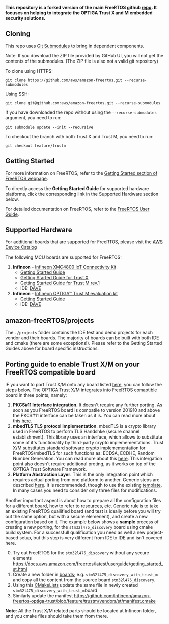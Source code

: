 __This repository is a forked version of the main FreeRTOS github [repo](https://github.com/aws/amazon-freertos/).
It focuses on helping to integrate the OPTIGA Trust X and M embedded security solutions.__

## Cloning
This repo uses [Git Submodules](https://git-scm.com/book/en/v2/Git-Tools-Submodules) to bring in dependent components.

Note: If you download the ZIP file provided by GitHub UI, you will not get the contents of the submodules. (The ZIP file is also not a valid git repository)

To clone using HTTPS:
```
git clone https://github.com/aws/amazon-freertos.git --recurse-submodules
```
Using SSH:
```
git clone git@github.com:aws/amazon-freertos.git --recurse-submodules
```

If you have downloaded the repo without using the `--recurse-submodules` argument, you need to run:
```
git submodule update --init --recursive
```

To checkout the branch with both Trust X and Trust M, you need to run:
```
git checkout feature/trustm
```

## Getting Started

For more information on FreeRTOS, refer to the [Getting Started section of FreeRTOS webpage](https://aws.amazon.com/freertos).

To directly access the **Getting Started Guide** for supported hardware platforms, click the corresponding link in the Supported Hardware section below.

For detailed documentation on FreeRTOS, refer to the [FreeRTOS User Guide](https://aws.amazon.com/documentation/freertos).

## Supported Hardware

For additional boards that are supported for FreeRTOS, please visit the [AWS Device Catalog](https://devices.amazonaws.com/search?kw=freertos)

The following MCU boards are supported for FreeRTOS:

1. **Infineon** - [Infineon XMC4800 IoT Connectivity Kit](https://www.infineon.com/connectivitykit)
    * [Getting Started Guide](https://docs.aws.amazon.com/freertos/latest/userguide/getting_started_infineon.html)
    * [Getting Started Guide for Trust X](https://docs.aws.amazon.com/freertos/latest/userguide/getting_started_infineon_trust_x.html)
    * [Getting Started Guide for Trust M rev.1](https://github.com/Infineon/amazon-freertos-optiga-trust/tree/feature/trustm/vendors/infineon/boards/xmc4800_plus_optiga_trust_m)
    * IDE: [DAVE](https://infineoncommunity.com/dave-download_ID645)
1. **Infineon** - [Infineon OPTIGA™ Trust M evaluation kit](https://www.infineon.com/cms/en/product/evaluation-boards/optiga-trust-m-eval-kit/)
    * [Getting Started Guide](https://github.com/Infineon/amazon-freertos-optiga-trust/tree/feature/trustm/vendors/infineon/boards/xmc4800_plus_optiga_trust_m)
    * IDE: [DAVE](https://infineoncommunity.com/dave-download_ID645)


## amazon-freeRTOS/projects
The ```./projects``` folder contains the IDE test and demo projects for each vendor and their boards. The majority of boards can be built with both IDE and cmake (there are some exceptions!). Please refer to the Getting Started Guides above for board specific instructions.

## Porting guide to enable Trust X/M on your FreeRTOS compatible board

IF you want to port Trust X/M onto any board listed [here](https://github.com/Infineon/amazon-freertos-optiga-trust/tree/feature/trustm/vendors), you can follow the steps below. The OPTIGA Trust X/M integrates into FreeRTOS comaptible board in three points, namely:
1) **PKCS#11 Interface integration**. It doesn't require any further porting. As soon as you FreeRTOS board is compatile to version 201910 and above the PKCS#11 interface can be taken as it is. You can read more about this [here](https://github.com/Infineon/amazon-freertos-optiga-trust/tree/feature/trustm/libraries/abstractions/pkcs11).
2) **mbedTLS TLS protocol implementation**. mbedTLS is a crypto library used in FreeRTOS to perform TLS Handshke (secure channel establishment). This library uses an interface, which allows to substitute some of it's functionality by third-party crypto implemementations. Trust X/M substitutes standard software crypto implemementation for FreeRTOS/mbedTLS for such functions as: ECDSA, ECDHE, Random Number Generation. You can read more about this [here](https://github.com/Infineon/mbedtls-optiga-trust-m).
This intergation point also doesn't require additional proting, as it works on top of the OPTIGA Trust Software Framework. 
3) **Platform Abstraction Layer**. This is the only integration point which requires actual porting from one platform to another. Generic steps are described [here](https://github.com/Infineon/optiga-trust-m/wiki/Porting-Guide). It is recommended, though to use the existing [template](https://github.com/Infineon/amazon-freertos-optiga-trust/tree/feature/trustm/vendors/infineon/secure_elements/optiga_trust_m/pal/new_board_template). In many cases you need to consider only three files for modifications.

Another important aspect is about how to prepare all the configuration files for a different board, how to refer to resources, etc.
Generic rule is to take an existing FreeRTOS quailified board (and test is ideally before you will try out the same option, but with a secure elemenent), and create a new configuration based on it.
The example below shows a **sample** process of creating a new porting, for the ```stm32l475_discovery``` board using cmake build system. For a successfull qualification you need as well a new porject-based setup, but this step is very different from IDE to IDE and isn't covered here.

0) Try out FreeRTOS for the ```stm32l475_discovery``` without any secure elements https://docs.aws.amazon.com/freertos/latest/userguide/getting_started_st.html
1) Create a new folder in [boards](https://github.com/Infineon/amazon-freertos-optiga-trust/tree/feature/trustm/vendors/st/boards); e.g. ```stm32l475_discovery_with_trust_m``` and copy all the content from the source board ```stm32l475_discovery```. 
2) Using this [CMakeLists](https://github.com/Infineon/amazon-freertos-optiga-trust/blob/feature/trustm/vendors/infineon/boards/xmc4800_plus_optiga_trust_m/CMakeLists.txt) update the same file in newly created ```stm32l475_discovery_with_trust_m```board
3) Similarly update the manifest https://github.com/Infineon/amazon-freertos-optiga-trust/blob/feature/trustm/vendors/st/manifest.cmake

**Note**: All the Trust X/M related parts should be located at Infineon folder, and you cmake files should take them from there.

